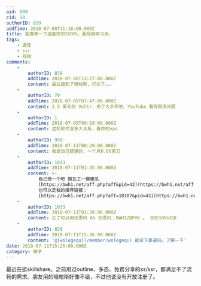 ```yaml
---
aid: 608
cid: 18
authorID: 839
addTime: 2018-07-08T11:18:00.000Z
title: 能推荐一下速度快的SSR吗，看视频学习用。
tags:
    - 速度
    - ssr
    - 视频
comments:
    -
        authorID: 839
        addTime: 2018-07-08T13:27:00.000Z
        content: 最后搞到了喵帕斯，打扰了。。。
    -
        authorID: 79
        addTime: 2018-07-09T07:47:00.000Z
        content: 2.5 美元的 Vultr，用了大半年吧，YouTube 看视频没问题
    -
        authorID: 1
        addTime: 2018-07-09T09:19:00.000Z
        content: 这和软件没多大关系，看你的vps
    -
        authorID: 950
        addTime: 2018-07-11T00:29:00.000Z
        content: 我是自己搭建的，一个月0.66美刀
    -
        authorID: 1033
        addTime: 2018-07-11T01:35:00.000Z
        content: >-
            自己搭一个吧 搬瓦工一键傻瓜
            [https://bwh1.net/aff.php?aff&pid=43](https://bwh1.net/aff.php?aff=&pid=43)
            也可以走我的推荐链接：
            [https://bwh1.net/aff.php?aff=18187&pid=43](https://bwh1.net/aff.php?aff=18187&pid=43)
    -
        authorID: 1033
        addTime: 2018-07-11T01:39:00.000Z
        content: 忘了可以用优惠码 6% 优惠码：BWH1ZBPVK 。 总价少6%USD
    -
        authorID: 839
        addTime: 2018-07-11T15:26:00.000Z
        content: '@[wolegequ](/member/wolegequ) 能说下渠道吗，了解一下'
date: 2018-07-11T15:26:00.000Z
category: 梯子
---
```


最近在逛skillshare。之前用过outline、多态、免费分享的ss/ssr，都满足不了流畅的需求。朋友用的喵帕斯好像不错，不过他说没有开放注册了。

